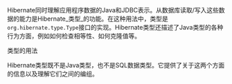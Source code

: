 Hibernate同时理解应用程序数据的Java和JDBC表示。从数据库读取/写入这些数据的能力是Hibernate_类型_的功能。在这种用法中，类型是`org.hibernate.type.Type`接口的实现。Hibernate类型还描述了Java类型的各种行为方面，例如如何检查相等性、如何克隆值等。

类型的用法

Hibernate类型既不是Java类型，也不是SQL数据类型。它提供了关于这两个方面的信息以及理解它们之间的编组。

